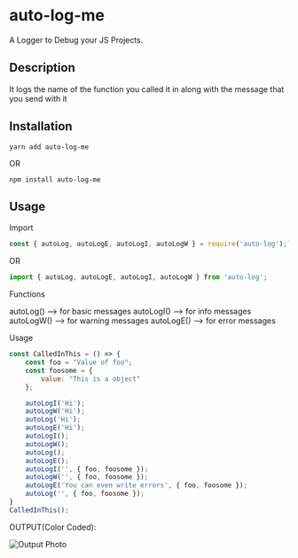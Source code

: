 # auto-log-me

A Logger to Debug your JS Projects.

## Description
It logs the name of the function you called it in along with the message that you send with it

## Installation

`yarn add auto-log-me`

OR

`npm install auto-log-me`

## Usage

Import 
```javascript
const { autoLog, autoLogE, autoLogI, autoLogW } = require('auto-log');`
```
OR

```javascript
import { autoLog, autoLogE, autoLogI, autoLogW } from 'auto-log';
```

Functions

autoLog() --> for basic messages
autoLogI() --> for info messages
autoLogW() --> for warning messages
autoLogE() --> for error messages

Usage
```javascript
const CalledInThis = () => {
    const foo = "Value of foo";
    const foosome = {
        value: "This is a object"
    };

    autoLogI('Hi');
    autoLogW('Hi');
    autoLog('Hi');
    autoLogE('Hi');
    autoLogI();
    autoLogW();
    autoLog();
    autoLogE();
    autoLogI('', { foo, foosome });
    autoLogW('', { foo, foosome });
    autoLogE('You can even write errors', { foo, foosome });
    autoLog('', { foo, foosome });
}
CalledInThis();
```

OUTPUT(Color Coded):

![Output Photo](https://github.com/amanjagdev/auto-log-me/blob/master/assets/output.jpg?raw=true)
